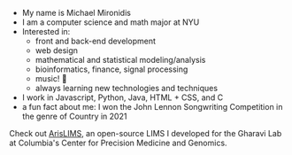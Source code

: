 - My name is Michael Mironidis
- I am a computer science and math major at NYU
- Interested in:
    * front and back-end development  
    * web design  
    * mathematical and statistical modeling/analysis
    * bioinformatics, finance, signal processing  
    * music! 🎹  
    * always learning new technologies and techniques   
- I work in Javascript, Python, Java, HTML + CSS, and C
- a fun fact about me: I won the John Lennon Songwriting Competition in the genre of Country in 2021

Check out [ArisLIMS](https://github.com/orgs/ColumbiaCPMG/repositories), an open-source LIMS I developed for the Gharavi Lab at Columbia's Center for Precision Medicine and Genomics.

<!---
mam1864/mam1864 is a ✨ special ✨ repository because its `README.md` (this file) appears on your GitHub profile.
You can click the Preview link to take a look at your changes.
--->
